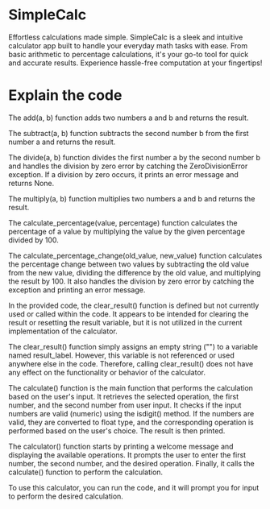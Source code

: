 # SimpleCalc
Effortless calculations made simple. SimpleCalc is a sleek and intuitive calculator app built to handle your everyday math tasks with ease. From basic arithmetic to percentage calculations, it's your go-to tool for quick and accurate results. Experience hassle-free computation at your fingertips!


# Explain the code
The add(a, b) function adds two numbers a and b and returns the result.

The subtract(a, b) function subtracts the second number b from the first number a and returns the result.

The divide(a, b) function divides the first number a by the second number b and handles the division by zero error by catching the ZeroDivisionError exception. If a division by zero occurs, it prints an error message and returns None.

The multiply(a, b) function multiplies two numbers a and b and returns the result.

The calculate_percentage(value, percentage) function calculates the percentage of a value by multiplying the value by the given percentage divided by 100.

The calculate_percentage_change(old_value, new_value) function calculates the percentage change between two values by subtracting the old value from the new value, dividing the difference by the old value, and multiplying the result by 100. It also handles the division by zero error by catching the exception and printing an error message.

In the provided code, the clear_result() function is defined but not currently used or called within the code. It appears to be intended for clearing the result or resetting the result variable, but it is not utilized in the current implementation of the calculator.

The clear_result() function simply assigns an empty string ("") to a variable named result_label. However, this variable is not referenced or used anywhere else in the code. Therefore, calling clear_result() does not have any effect on the functionality or behavior of the calculator.

The calculate() function is the main function that performs the calculation based on the user's input. It retrieves the selected operation, the first number, and the second number from user input. It checks if the input numbers are valid (numeric) using the isdigit() method. If the numbers are valid, they are converted to float type, and the corresponding operation is performed based on the user's choice. The result is then printed.

The calculator() function starts by printing a welcome message and displaying the available operations. It prompts the user to enter the first number, the second number, and the desired operation. Finally, it calls the calculate() function to perform the calculation.

To use this calculator, you can run the code, and it will prompt you for input to perform the desired calculation.
